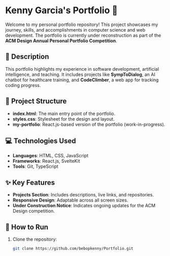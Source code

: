 # Kenny Garcia's Portfolio 🌟

Welcome to my personal portfolio repository! This project showcases my journey, skills, and accomplishments in computer science and web development. The portfolio is currently under reconstruction as part of the **ACM Design Annual Personal Portfolio Competition**.

## 🚀 Description
This portfolio highlights my experience in software development, artificial intelligence, and teaching. It includes projects like **SympToDialog**, an AI chatbot for healthcare training, and **CodeClimber**, a web app for tracking coding progress.

## 📁 Project Structure
- **index.html**: The main entry point of the portfolio.
- **styles.css**: Stylesheet for the design and layout.
- **my-portfolio**: React.js-based version of the portfolio (work-in-progress).

## 💻 Technologies Used
- **Languages**: HTML, CSS, JavaScript
- **Frameworks**: React.js, SvelteKit
- **Tools**: Git, TypeScript

## ✨ Key Features
- **Projects Section**: Includes descriptions, live links, and repositories.
- **Responsive Design**: Adaptable across all screen sizes.
- **Under Construction Notice**: Indicates ongoing updates for the ACM Design competition.

## 📌 How to Run
1. Clone the repository:
   ```bash
   git clone https://github.com/bebopkenny/Portfolio.git
